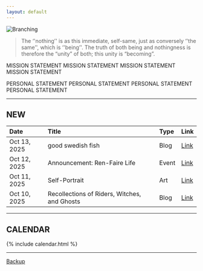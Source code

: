 ```yaml
---
layout: default
---
```


![Branching](https://trigger-sister.github.io/assets/img/logo.png)

> The ‘'nothing’' is as this immediate, self-same, just as conversely ‘'the same’', which is ‘'being’'. The truth of both being and nothingness is therefore the “unity” of both; this unity is “becoming”.

MISSION STATEMENT MISSION STATEMENT MISSION STATEMENT MISSION STATEMENT

PERSONAL STATEMENT PERSONAL STATEMENT PERSONAL STATEMENT PERSONAL STATEMENT

* * *

## NEW

| Date         | Title                                        | Type  | Link  |
|:-------------|:---------------------------------------------|:------|:------|
| Oct 13, 2025 | good swedish fish                            | Blog  | [Link](./WIP.html) |
| Oct 12, 2025 | Announcement: Ren-Faire Life                 | Event | [Link](./WIP.html) |
| Oct 11, 2025 | Self-Portrait                                | Art   | [Link](./WIP.html) |
| Oct 10, 2025 | Recollections of Riders, Witches, and Ghosts | Blog  | [Link](./WIP.html) |

* * *

## CALENDAR

{% include calendar.html %}

* * *

[Backup](./indexBackup.html)
